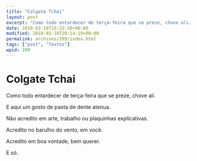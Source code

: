 ```yaml
---
title: "Colgate Tchai"
layout: post
excerpt: "Como todo entardecer de terça-feira que se preze, chove ali. E aqui um gosto de pasta de dente atenua. Não acredito em arte, trabalho ou plaquinhas explicativas. Acredito no barulho do vento, em você. Acredito em boa vontade, bem querer. E só."
date: 2010-03-16T15:22:50+00:00
modified: 2010-03-18T20:14:19+00:00
permalink: archives/209/index.html
tags: ["post", "Textos"]
wpid: 209
---
```


# Colgate Tchai

Como todo entardecer de terça-feira que se preze, chove ali.

E aqui um gosto de pasta de dente atenua.

Não acredito em arte, trabalho ou plaquinhas explicativas.

Acredito no barulho do vento, em você.

Acredito em boa vontade, bem querer.

E só.